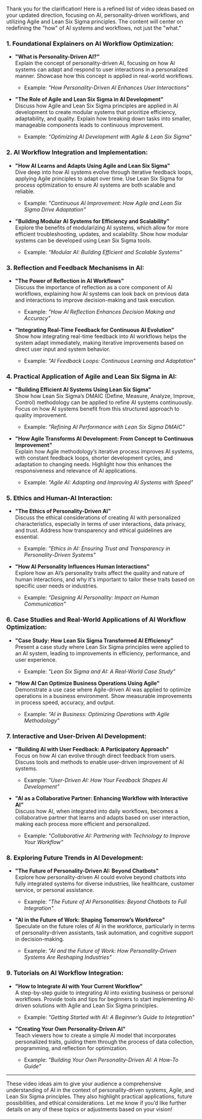 Thank you for the clarification! Here is a refined list of video ideas based on your updated direction, focusing on AI, personality-driven workflows, and utilizing Agile and Lean Six Sigma principles. The content will center on redefining the "how" of AI systems and workflows, not just the "what."

### 1. **Foundational Explainers on AI Workflow Optimization:**
   - **"What is Personality-Driven AI?"**  
     Explain the concept of personality-driven AI, focusing on how AI systems can adapt and respond to user interactions in a personalized manner. Showcase how this concept is applied in real-world workflows.
     - Example: *"How Personality-Driven AI Enhances User Interactions"*

   - **"The Role of Agile and Lean Six Sigma in AI Development"**  
     Discuss how Agile and Lean Six Sigma principles are applied in AI development to create modular systems that prioritize efficiency, adaptability, and quality. Explain how breaking down tasks into smaller, manageable components leads to continuous improvement.
     - Example: *"Optimizing AI Development with Agile & Lean Six Sigma"*

### 2. **AI Workflow Integration and Implementation:**
   - **"How AI Learns and Adapts Using Agile and Lean Six Sigma"**  
     Dive deep into how AI systems evolve through iterative feedback loops, applying Agile principles to adapt over time. Use Lean Six Sigma for process optimization to ensure AI systems are both scalable and reliable.
     - Example: *"Continuous AI Improvement: How Agile and Lean Six Sigma Drive Adaptation"*

   - **"Building Modular AI Systems for Efficiency and Scalability"**  
     Explore the benefits of modularizing AI systems, which allow for more efficient troubleshooting, updates, and scalability. Show how modular systems can be developed using Lean Six Sigma tools.
     - Example: *"Modular AI: Building Efficient and Scalable Systems"*

### 3. **Reflection and Feedback Mechanisms in AI:**
   - **"The Power of Reflection in AI Workflows"**  
     Discuss the importance of reflection as a core component of AI workflows, explaining how AI systems can look back on previous data and interactions to improve decision-making and task execution.
     - Example: *"How AI Reflection Enhances Decision Making and Accuracy"*

   - **"Integrating Real-Time Feedback for Continuous AI Evolution"**  
     Show how integrating real-time feedback into AI workflows helps the system adapt immediately, making iterative improvements based on direct user input and system behavior.
     - Example: *"AI Feedback Loops: Continuous Learning and Adaptation"*

### 4. **Practical Application of Agile and Lean Six Sigma in AI:**
   - **"Building Efficient AI Systems Using Lean Six Sigma"**  
     Show how Lean Six Sigma’s DMAIC (Define, Measure, Analyze, Improve, Control) methodology can be applied to refine AI systems continuously. Focus on how AI systems benefit from this structured approach to quality improvement.
     - Example: *"Refining AI Performance with Lean Six Sigma DMAIC"*

   - **"How Agile Transforms AI Development: From Concept to Continuous Improvement"**  
     Explain how Agile methodology’s iterative process improves AI systems, with constant feedback loops, shorter development cycles, and adaptation to changing needs. Highlight how this enhances the responsiveness and relevance of AI applications.
     - Example: *"Agile AI: Adapting and Improving AI Systems with Speed"*

### 5. **Ethics and Human-AI Interaction:**
   - **"The Ethics of Personality-Driven AI"**  
     Discuss the ethical considerations of creating AI with personalized characteristics, especially in terms of user interactions, data privacy, and trust. Address how transparency and ethical guidelines are essential.
     - Example: *"Ethics in AI: Ensuring Trust and Transparency in Personality-Driven Systems"*

   - **"How AI Personality Influences Human Interactions"**  
     Explore how an AI’s personality traits affect the quality and nature of human interactions, and why it's important to tailor these traits based on specific user needs or industries.
     - Example: *"Designing AI Personality: Impact on Human Communication"*

### 6. **Case Studies and Real-World Applications of AI Workflow Optimization:**
   - **"Case Study: How Lean Six Sigma Transformed AI Efficiency"**  
     Present a case study where Lean Six Sigma principles were applied to an AI system, leading to improvements in efficiency, performance, and user experience. 
     - Example: *"Lean Six Sigma and AI: A Real-World Case Study"*

   - **"How AI Can Optimize Business Operations Using Agile"**  
     Demonstrate a use case where Agile-driven AI was applied to optimize operations in a business environment. Show measurable improvements in process speed, accuracy, and output.
     - Example: *"AI in Business: Optimizing Operations with Agile Methodology"*

### 7. **Interactive and User-Driven AI Development:**
   - **"Building AI with User Feedback: A Participatory Approach"**  
     Focus on how AI can evolve through direct feedback from users. Discuss tools and methods to enable user-driven improvement of AI systems.
     - Example: *"User-Driven AI: How Your Feedback Shapes AI Development"*

   - **"AI as a Collaborative Partner: Enhancing Workflow with Interactive AI"**  
     Discuss how AI, when integrated into daily workflows, becomes a collaborative partner that learns and adapts based on user interaction, making each process more efficient and personalized.
     - Example: *"Collaborative AI: Partnering with Technology to Improve Your Workflow"*

### 8. **Exploring Future Trends in AI Development:**
   - **"The Future of Personality-Driven AI: Beyond Chatbots"**  
     Explore how personality-driven AI could evolve beyond chatbots into fully integrated systems for diverse industries, like healthcare, customer service, or personal assistance.
     - Example: *"The Future of AI Personalities: Beyond Chatbots to Full Integration"*

   - **"AI in the Future of Work: Shaping Tomorrow’s Workforce"**  
     Speculate on the future roles of AI in the workforce, particularly in terms of personality-driven assistants, task automation, and cognitive support in decision-making.
     - Example: *"AI and the Future of Work: How Personality-Driven Systems Are Reshaping Industries"*

### 9. **Tutorials on AI Workflow Integration:**
   - **"How to Integrate AI with Your Current Workflow"**  
     A step-by-step guide to integrating AI into existing business or personal workflows. Provide tools and tips for beginners to start implementing AI-driven solutions with Agile and Lean Six Sigma principles.
     - Example: *"Getting Started with AI: A Beginner’s Guide to Integration"*

   - **"Creating Your Own Personality-Driven AI"**  
     Teach viewers how to create a simple AI model that incorporates personalized traits, guiding them through the process of data collection, programming, and reflection for optimization.
     - Example: *"Building Your Own Personality-Driven AI: A How-To Guide"*

---

These video ideas aim to give your audience a comprehensive understanding of AI in the context of personality-driven systems, Agile, and Lean Six Sigma principles. They also highlight practical applications, future possibilities, and ethical considerations. Let me know if you’d like further details on any of these topics or adjustments based on your vision!
